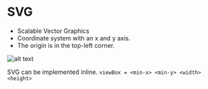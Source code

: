 # SVG
- Scalable Vector Graphics
- Coordinate system with an x and y axis.
-	The origin is in the top-left corner.

![alt text](https://d33wubrfki0l68.cloudfront.net/fedcd70d34fc3a5dea2369e727b6a8e7081de43b/3496e/images/initial-coordinate-systems.jpg)


SVG can be implemented inline.
`viewBox = <min-x> <min-y> <width> <height>`
